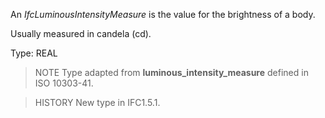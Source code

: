 An _IfcLuminousIntensityMeasure_ is the value for the brightness of a body.

<!-- end of short definition -->


Usually measured in candela (cd).

Type: REAL

> NOTE Type adapted from **luminous_intensity_measure** defined in ISO 10303-41.

> HISTORY New type in IFC1.5.1.
